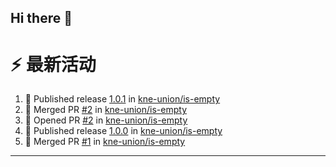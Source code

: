 ## Hi there 👋

<!--

**Here are some ideas to get you started:**

🙋‍♀️ A short introduction - what is your organization all about?
🌈 Contribution guidelines - how can the community get involved?
👩‍💻 Useful resources - where can the community find your docs? Is there anything else the community should know?
🍿 Fun facts - what does your team eat for breakfast?
🧙 Remember, you can do mighty things with the power of [Markdown](https://docs.github.com/github/writing-on-github/getting-started-with-writing-and-formatting-on-github/basic-writing-and-formatting-syntax)
-->


# ⚡ 最新活动

<!--START_SECTION:activity-->
1. 🚀 Published release [1.0.1](https://github.com/kne-union/is-empty/releases/tag/1.0.1) in [kne-union/is-empty](https://github.com/kne-union/is-empty)
2. 🎉 Merged PR [#2](https://github.com/kne-union/is-empty/pull/2) in [kne-union/is-empty](https://github.com/kne-union/is-empty)
3. 💪 Opened PR [#2](https://github.com/kne-union/is-empty/pull/2) in [kne-union/is-empty](https://github.com/kne-union/is-empty)
4. 🚀 Published release [1.0.0](https://github.com/kne-union/is-empty/releases/tag/1.0.0) in [kne-union/is-empty](https://github.com/kne-union/is-empty)
5. 🎉 Merged PR [#1](https://github.com/kne-union/is-empty/pull/1) in [kne-union/is-empty](https://github.com/kne-union/is-empty)
<!--END_SECTION:activity-->

---

